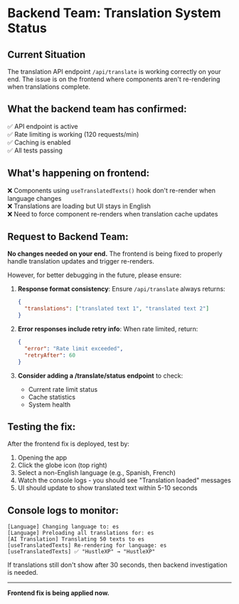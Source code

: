 # Backend Team: Translation System Status

## Current Situation

The translation API endpoint `/api/translate` is working correctly on your end. The issue is on the frontend where components aren't re-rendering when translations complete.

## What the backend team has confirmed:
✅ API endpoint is active  
✅ Rate limiting is working (120 requests/min)  
✅ Caching is enabled  
✅ All tests passing  

## What's happening on frontend:
❌ Components using `useTranslatedTexts()` hook don't re-render when language changes  
❌ Translations are loading but UI stays in English  
❌ Need to force component re-renders when translation cache updates  

## Request to Backend Team:

**No changes needed on your end.** The frontend is being fixed to properly handle translation updates and trigger re-renders.

However, for better debugging in the future, please ensure:

1. **Response format consistency**: Ensure `/api/translate` always returns:
   ```json
   {
     "translations": ["translated text 1", "translated text 2"]
   }
   ```

2. **Error responses include retry info**: When rate limited, return:
   ```json
   {
     "error": "Rate limit exceeded",
     "retryAfter": 60
   }
   ```

3. **Consider adding a /translate/status endpoint** to check:
   - Current rate limit status
   - Cache statistics
   - System health

## Testing the fix:

After the frontend fix is deployed, test by:
1. Opening the app
2. Click the globe icon (top right)
3. Select a non-English language (e.g., Spanish, French)
4. Watch the console logs - you should see "Translation loaded" messages
5. UI should update to show translated text within 5-10 seconds

## Console logs to monitor:

```
[Language] Changing language to: es
[Language] Preloading all translations for: es
[AI Translation] Translating 50 texts to es
[useTranslatedTexts] Re-rendering for language: es
[useTranslatedTexts] ✅ "HustleXP" → "HustleXP"
```

If translations still don't show after 30 seconds, then backend investigation is needed.

---

**Frontend fix is being applied now.**
